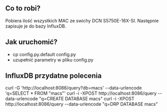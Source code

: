 ## Co to robi?
Pobiera ilość wszystkich MAC ze swichy DCN S5750E-16X-SI. Następnie zapisuje je do bazy InfluxDB.

## Jak uruchomić?
* cp config.py.default config.py
* uzupełnić parametry w pliku config.py

## InfluxDB przydatne polecenia
curl -G 'http://localhost:8086/query?db=macs' --data-urlencode 'q=SELECT * FROM "macs"'
curl -i -XPOST http://localhost:8086/query --data-urlencode "q=CREATE DATABASE macs"
curl -i -XPOST http://localhost:8086/query --data-urlencode "q=DRP DATABASE macs"
